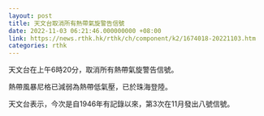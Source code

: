 ```yaml
---
layout: post
title: 天文台取消所有熱帶氣旋警告信號
date: 2022-11-03 06:21:46.000000000 +08:00
link: https://news.rthk.hk/rthk/ch/component/k2/1674018-20221103.htm
categories: rthk
---
```


天文台在上午6時20分，取消所有熱帶氣旋警告信號。

熱帶風暴尼格已減弱為熱帶低氣壓，已於珠海登陸。

天文台表示，今次是自1946年有記錄以來，第3次在11月發出八號信號。
